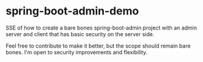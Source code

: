 # spring-boot-admin-demo

SSE of how to create a bare bones spring-boot-admin project with an admin server and client that has basic security on the server side.

Feel free to contribute to make it better, but the scope should remain bare bones. I'm open to security improvements and flexibility.
